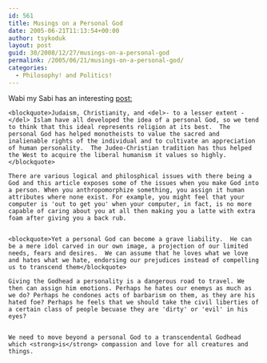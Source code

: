 ```yaml
---
id: 561
title: Musings on a Personal God
date: 2005-06-21T11:13:54+00:00
author: tsykoduk
layout: post
guid: 30/2008/12/27/musings-on-a-personal-god
permalink: /2005/06/21/musings-on-a-personal-god/
categories:
  - Philosophy! and Politics!
---
```

Wabi my Sabi has an interesting <a href="http://wabimysabi.blogdrive.com/archive/122.html">post:</a>


	<blockquote>Judaism, Christianity, and <del>- to a lesser extent -</del> Islam have all developed the idea of a personal God, so we tend to think that this ideal represents religion at its best.  The personal God has helped monotheists to value the sacred and inalienable rights of the individual and to cultivate an appreciation of human personality.  The Judeo-Christian tradition has thus helped the West to acquire the liberal humanism it values so highly.</blockquote>

	There are various logical and philosphical issues with there being a God and this article exposes some of the issues when you make God into a person. When you anthropomorphize something, you assign it human attributes where none exist. For example, you might feel that your computer is 'out to get you' when your computer, in fact, is no more capable of caring about you at all then making you a latte with extra foam after giving you a back rub.


	<blockquote>Yet a personal God can become a grave liability.  He can be a mere idol carved in our own image, a projection of our limited needs, fears and desires.  We can assume that he loves what we love and hates what we hate, endorsing our prejudices instead of compelling us to transcend them</blockquote>

	Giving the Godhead a personality is a dangerous road to travel. We then can assign him emotions. Perhaps he hates our enemys as much as we do? Perhaps he condones acts of barbarism on them, as they are his hated foe? Perhaps he feels that we should take the civil liberties of a certain class of people becuase they are 'dirty' or 'evil' in his eyes?


	We need to move beyond a personal God to a transcendental Godhead which <strong>is</strong> compassion and love for all creatures and things.